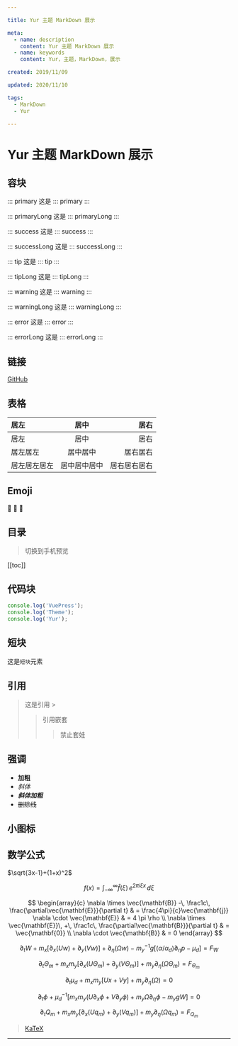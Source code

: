 ```yaml
---

title: Yur 主题 MarkDown 展示

meta:
  - name: description
    content: Yur 主题 MarkDown 展示
  - name: keywords
    content: Yur，主题，MarkDown，展示

created: 2019/11/09

updated: 2020/11/10

tags:
  - MarkDown
  - Yur

---
```


# Yur 主题 MarkDown 展示

## 容块

::: primary
这是 ::: primary
:::

::: primaryLong
这是 ::: primaryLong
:::

::: success
这是 ::: success
:::

::: successLong
这是 ::: successLong
:::

::: tip
这是 ::: tip
:::

::: tipLong
这是 ::: tipLong
:::

::: warning
这是 ::: warning
:::

::: warningLong
这是 ::: warningLong
:::

::: error
这是 ::: error
:::

::: errorLong
这是 ::: errorLong
:::

## 链接

[GitHub](https://github.com/yuquanF)

## 表格

| 居左 | 居中 | 居右 |
| :- | :-: | -: |
| 居左 | 居中 | 居右 |
| 居左居左 | 居中居中 | 居右居右 |
| 居左居左居左 | 居中居中居中 | 居右居右居右 |

## Emoji

:tada: :100: :apple:

## 目录

> 切换到手机预览

[[toc]]

## 代码块

```js {1,3}
console.log('VuePress');
console.log('Theme');
console.log('Yur');
```

## 短块

这是`短块`元素

## 引用

> 这是引用 >
>> 引用嵌套
>>> 禁止套娃

## 强调

- **加粗**
- *斜体*
- ***斜体加粗***
- ~~删除线~~

## 小图标

<Icon name="github" />

<Icon name="man" color="#39c5bb" />

<Icon name="woman" size="2em" />

## 数学公式

$\sqrt{3x-1}+(1+x)^2$

$$ f(x) = \int _{-\infty}^\infty \hat f(\xi)\, e^{2 \pi i \xi x} \, d\xi$$

$$
\begin{array}{c}
\nabla \times \vec{\mathbf{B}} -\, \frac1c\, \frac{\partial\vec{\mathbf{E}}}{\partial t} &
= \frac{4\pi}{c}\vec{\mathbf{j}}    \nabla \cdot \vec{\mathbf{E}} & = 4 \pi \rho \\
\nabla \times \vec{\mathbf{E}}\, +\, \frac1c\, \frac{\partial\vec{\mathbf{B}}}{\partial t} & = \vec{\mathbf{0}} \\
\nabla \cdot \vec{\mathbf{B}} & = 0
\end{array}
$$

$$
\partial_t W + m_x[\partial_x(Uw) + \partial_y(Vw)] + \partial_\eta(\Omega w) - m^{-1}_y g [(\alpha / \alpha_d)\partial_\eta p - \mu_d] = F_W
\tag{2.20}
$$

$$ \partial_t \Theta_m + m_x m_y[\partial_x(U\Theta_m) + \partial_y(V\Theta_m)] + m_y\partial_\eta(\Omega\Theta_m) = F_{\Theta_m} \tag{2.21} $$

$$ \partial_t\mu_d + m_x m_y[Ux + Vy] + m_y\partial_\eta(\Omega) = 0 \tag{2.22} $$

$$ \partial_t\phi + \mu^{-1}_d [m_x m_y(U\partial_x\phi + V \partial_y\phi) + m_y\Omega\partial_\eta\phi-m_ygW] = 0 \tag{2.23} $$

$$ \partial_t Q_m + m_x m_y[\partial_x(Uq_m) + \partial_y(Vq_m)] + m_y\partial_\eta(\Omega q_m) = F_{Q_m} \tag{2.24} $$

> [KaTeX](https://github.com/KaTeX/KaTeX)

---
